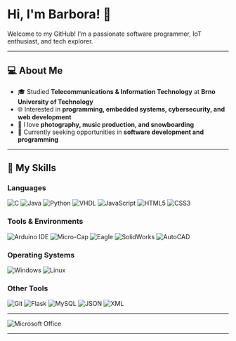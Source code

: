 # Hi, I'm Barbora! 🌸

Welcome to my GitHub! I'm a passionate software programmer, IoT enthusiast, and tech explorer.  

---

## 💻 About Me
- 🎓 Studied **Telecommunications & Information Technology** at **Brno University of Technology**  
- 🌐 Interested in **programming, embedded systems, cybersecurity, and web development**  
- 📸 I love **photography, music production, and snowboarding**  
- 💼 Currently seeking opportunities in **software development and programming**

---

## 🔧 My Skills

### Languages
![C](https://img.shields.io/badge/-C-00599C?style=for-the-badge&logo=c&logoColor=white)
![Java](https://img.shields.io/badge/-Java-007396?style=for-the-badge&logo=java&logoColor=white)
![Python](https://img.shields.io/badge/-Python-3776AB?style=for-the-badge&logo=python&logoColor=white)
![VHDL](https://img.shields.io/badge/-VHDL-990000?style=for-the-badge&logo=none&logoColor=white)
![JavaScript](https://img.shields.io/badge/-JavaScript-F7DF1E?style=for-the-badge&logo=javascript&logoColor=black)
![HTML5](https://img.shields.io/badge/-HTML5-orange?style=for-the-badge&logo=html5&logoColor=white)
![CSS3](https://img.shields.io/badge/-CSS3-1572B6?style=for-the-badge&logo=css3&logoColor=white)

### Tools & Environments
![Arduino IDE](https://img.shields.io/badge/-Arduino-00979D?style=for-the-badge&logo=arduino&logoColor=white)
![Micro-Cap](https://img.shields.io/badge/-Micro--Cap-ff69b4?style=for-the-badge&logo=none)
![Eagle](https://img.shields.io/badge/-Eagle-F07C00?style=for-the-badge&logo=autodesk&logoColor=white)
![SolidWorks](https://img.shields.io/badge/-SolidWorks-FF0000?style=for-the-badge&logo=solidworks&logoColor=white)
![AutoCAD](https://img.shields.io/badge/-AutoCAD-CC0000?style=for-the-badge&logo=autodesk&logoColor=white)

### Operating Systems
![Windows](https://img.shields.io/badge/-Windows-0078D6?style=for-the-badge&logo=windows&logoColor=white)
![Linux](https://img.shields.io/badge/-Linux-FCC624?style=for-the-badge&logo=linux&logoColor=black)

### Other Tools
![Git](https://img.shields.io/badge/-Git-F05032?style=for-the-badge&logo=git&logoColor=white)
![Flask](https://img.shields.io/badge/-Flask-000000?style=for-the-badge&logo=flask&logoColor=white)
![MySQL](https://img.shields.io/badge/-MySQL-4479A1?style=for-the-badge&logo=mysql&logoColor=white)
![JSON](https://img.shields.io/badge/-JSON-000000?style=for-the-badge&logo=json&logoColor=white)
![XML](https://img.shields.io/badge/-XML-0060AC?style=for-the-badge&logo=none)

---
![Microsoft Office](https://img.shields.io/badge/-MS%20Office-D83B01?style=for-the-badge&logo=microsoftoffice&logoColor=white)

---
